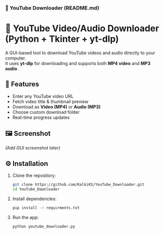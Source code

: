 ### 🎵 YouTube Downloader (README.md)
# 🎵 YouTube Video/Audio Downloader (Python + Tkinter + yt-dlp)

A GUI-based tool to download YouTube videos and audio directly to your computer.  
It uses **yt-dlp** for downloading and supports both **MP4 video** and **MP3 audio**.

## 🚀 Features
- Enter any YouTube video URL
- Fetch video title & thumbnail preview
- Download as **Video (MP4)** or **Audio (MP3)**
- Choose custom download folder
- Real-time progress updates

## 🖼️ Screenshot
*(Add GUI screenshot later)*

## ⚙️ Installation
1. Clone the repository:
   ```bash
   git clone https://github.com/KalkiKS/YouTube_Downloader.git
   cd YouTube_Downloader

2. Install dependencies:
   ```bash
   pip install -r requirments.txt

4. Run the app:
   ```bash
   python youtube_downloader.py
